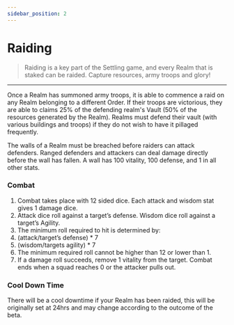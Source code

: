 ```yaml
---
sidebar_position: 2
---
```


# Raiding

> Raiding is a key part of the Settling game, and every Realm that is staked can be raided. Capture resources, army troops and glory!

---

Once a Realm has summoned army troops, it is able to commence a raid on any Realm belonging to a different Order. If their troops are victorious, they are able to claims 25% of the defending realm's Vault (50% of the resources generated by the Realm). Realms must defend their vault (with various buildings and troops) if they do not wish to have it pillaged frequently.

The walls of a Realm must be breached before raiders can attack defenders. Ranged defenders and attackers can deal damage directly before the wall has fallen. A wall has 100 vitality, 100 defense, and 1 in all other stats.

### Combat

1. Combat takes place with 12 sided dice. Each attack and wisdom stat gives 1 damage dice.
2. Attack dice roll against a target’s defense. Wisdom dice roll against a target’s Agility.
3. The minimum roll required to hit is determined by:
  1. (attack/target’s defense) * 7
  2. (wisdom/targets agility) * 7
4. The minimum required roll cannot be higher than 12 or lower than 1.
5. If a damage roll succeeds, remove 1 vitality from the target. Combat ends when a squad reaches 0 or the attacker pulls out.

### Cool Down Time

There will be a cool downtime if your Realm has been raided, this will be originally set at 24hrs and may change according to the outcome of the beta.